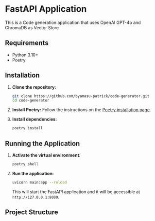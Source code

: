 # FastAPI Application

This is a Code generation application that uses OpenAI GPT-4o and ChromaDB as Vector Store

## Requirements

- Python 3.10+
- Poetry

## Installation

1. **Clone the repository:**

   ```bash
   git clone https://github.com/byamasu-patrick/code-generator.git
   cd code-generator
   ```

2. **Install Poetry:**
   Follow the instructions on the [Poetry installation page](https://python-poetry.org/docs/#installation).

3. **Install dependencies:**
   ```bash
   poetry install
   ```

## Running the Application

1. **Activate the virtual environment:**

   ```bash
   poetry shell
   ```

2. **Run the application:**

   ```bash
   uvicorn main:app --reload
   ```

   This will start the FastAPI application and it will be accessible at `http://127.0.0.1:8000`.

## Project Structure
